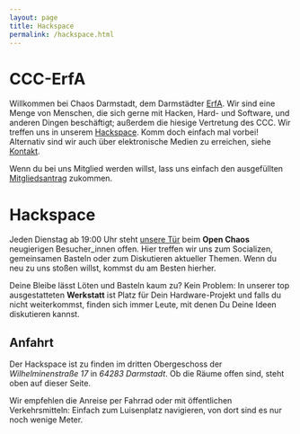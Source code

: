 ```yaml
---
layout: page
title: Hackspace
permalink: /hackspace.html
---
```


# CCC-ErfA

Willkommen bei Chaos Darmstadt, dem Darmstädter
[ErfA](https://ccc.de/de/club/erfas). Wir sind eine Menge von Menschen, die sich
gerne mit Hacken, Hard- und Software, und anderen Dingen beschäftigt; außerdem
die hiesige Vertretung des CCC. Wir treffen uns in unserem
[Hackspace](/hackspace.html). Komm doch einfach mal vorbei!
Alternativ sind wir auch über elektronische Medien zu erreichen, siehe [Kontakt](/kontakt.html).

Wenn du bei uns Mitglied werden willst, lass uns einfach den ausgefüllten
[Mitgliedsantrag](https://www.chaos-darmstadt.de/downloads/Antrag-Mitgliedschaft.pdf) zukommen.

# Hackspace

Jeden Dienstag ab 19:00 Uhr steht [unsere Tür](http://www.openstreetmap.org/node/3070421199) beim **Open Chaos** neugierigen Besucher_innen offen.
Hier treffen wir uns zum Socializen, gemeinsamen Basteln oder zum Diskutieren aktueller Themen. Wenn du neu zu uns stoßen willst, kommst du am Besten hierher.

Deine Bleibe lässt Löten und Basteln kaum zu? Kein Problem: In unserer top ausgestatteten **Werkstatt** ist Platz für Dein Hardware-Projekt und falls du nicht weiterkommst, finden sich immer Leute, mit denen Du Deine Ideen diskutieren kannst.

## Anfahrt

Der Hackspace ist zu finden im dritten Obergeschoss der *Wilhelminenstraße 17* in *64283 Darmstadt*.
Ob die Räume offen sind, steht oben auf dieser Seite.

Wir empfehlen die Anreise per Fahrrad oder mit öffentlichen Verkehrsmitteln: Einfach zum Luisenplatz navigieren, von dort sind es nur noch wenige Meter.

